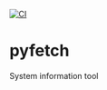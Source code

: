 [![CI](https://github.com/centaurialpha/pyfetch/actions/workflows/ci.yml/badge.svg)](https://github.com/centaurialpha/pyfetch/actions/workflows/ci.yml)

# pyfetch
System information tool
